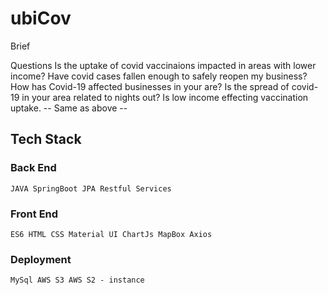 # ubiCov

Brief

Questions Is the uptake of covid vaccinaions impacted in areas with lower income? Have covid cases fallen enough to
safely reopen my business? How has Covid-19 affected businesses in your are? Is the spread of covid-19 in your area
related to nights out? Is low income effecting vaccination uptake. -- Same as above --

## Tech Stack

### Back End

`JAVA SpringBoot JPA Restful Services
`

### Front End

`ES6 HTML CSS Material UI ChartJs MapBox Axios`

### Deployment

`MySql AWS S3 AWS S2 - instance`
